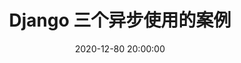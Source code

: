 ---
type : posts
title : Django 三个异步使用的案例
categories: [Django,] 
date : 2020-12-80 20:00:00
url: /posts/2020-12-08-django-async-views-example.html 
tags : [Django, Django async]
---